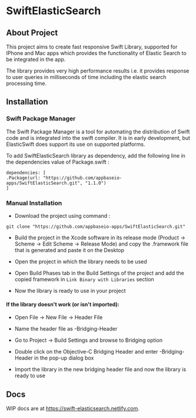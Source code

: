 # SwiftElasticSearch

## About Project

This project aims to create fast responsive Swift Library, supported for IPhone and Mac apps which provides the functionality of Elastic Search to be integrated in the app.

The library provides very high performance results i.e. it provides response to user queries in milliseconds of time including the elastic search processing time.

## Installation

### Swift Package Manager

The Swift Package Manager is a tool for automating the distribution of Swift code and is integrated into the swift compiler. It is in early development, but ElasticSwift does support its use on supported platforms.

To add SwiftElasticSearch library as dependency, add the following line in the dependencies value of Package.swift : 

```
dependencies: [
.Package(url: "https://github.com/appbaseio-apps/SwiftElasticSearch.git", "1.1.0")
]
```
### Manual Installation

* Download the project using command :

```
git clone "https://github.com/appbaseio-apps/SwiftElasticSearch.git"
```
* Build the project in the Xcode software in its release mode (Product -> Scheme -> Edit Scheme -> Release Mode) and copy the .framework file that is generated and paste it on the Desktop

* Open the project in which the library needs to be used

* Open Build Phases tab in the Build Settings of the project and add the copied framework in `Link Binary with Libraries` section

* Now the library is ready to use in your project

#### If the library doesn't work (or isn't imported):

* Open File -> New File -> Header File

* Name the header file as <appName>-Bridging-Header

* Go to Project -> Build Settings and browse to Bridging option

* Double click on the Objective-C Bridging Header and enter <appName>-Bridging-Header in the pop-up dialog box

* Import the library in the new bridging header file and now the library is ready to use

## Docs

WIP docs are at https://swift-elasticsearch.netlify.com.
